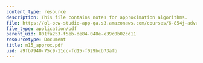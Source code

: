 ```yaml
---
content_type: resource
description: This file contains notes for approximation algorithms.
file: https://ol-ocw-studio-app-qa.s3.amazonaws.com/courses/6-854j-advanced-algorithms-fall-2005/a9fb794075c911ccfd15f029bcb73afb_n15_approx.pdf
file_type: application/pdf
parent_uid: 801fa253-f5eb-de84-048e-e39c0b02cd11
resourcetype: Document
title: n15_approx.pdf
uid: a9fb7940-75c9-11cc-fd15-f029bcb73afb
---
```

